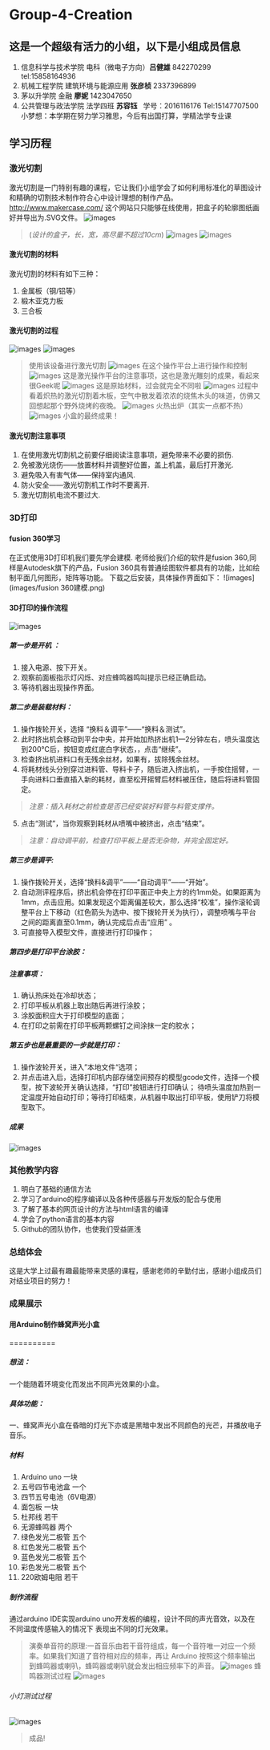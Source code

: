 Group-4-Creation
==========

## 这是一个超级有活力的小组，以下是小组成员信息

1. 信息科学与技术学院 电科（微电子方向）**吕健雄** 842270299 tel:15858164936
2. 机械工程学院 建筑环境与能源应用 **张彦桢** 2337396899
3. 茅以升学院 金融 **廖妮** 1423047650
4. 公共管理与政法学院 法学四班 **苏容钰**   学号：2016116176 Tel:15147707500 小梦想：本学期在努力学习雅思，今后有出国打算，学精法学专业课

## 学习历程

### 激光切割
激光切割是一门特别有趣的课程，它让我们小组学会了如何利用标准化的草图设计和精确的切割技术制作符合心中设计理想的制作产品。
http://www.makercase.com/ 
这个网站只只能够在线使用，把盒子的轮廓图纸画好并导出为.SVG文件。
![images](images/盒子轮廓图.png)
> (*设计的盒子，长，宽，高尽量不超过10cm*)
![images](images/盒子的设计图.png)
![images](images/最后一步.png)
#### 激光切割的材料
激光切割的材料有如下三种：
1. 金属板（钢/铝等）
2. 椴木亚克力板
3. 三合板
#### 激光切割的过程
![images](images/激光切割机.jpg)
![images](images/激光切割机2.jpg)
> 使用该设备进行激光切割
![images](images/激光切割机操作平台.jpg)
> 在这个操作平台上进行操作和控制
![images](images/激光切割注意事项.jpg)
> 这是激光操作平台的注意事项，这也是激光雕刻的成果，看起来很Geek呢
![images](images/激光切割材料.jpg)
> 这是原始材料，过会就完全不同啦
![images](images/激光切割过程.jpg)
> 过程中看着炽热的激光切割着木板，空气中散发着浓浓的烧焦木头的味道，仿佛又回想起那个野外烧烤的夜晚。
![images](images/激光切割平时作业.jpg)
> 火热出炉（其实一点都不热）
![images](images/未亮灯的初始外壳模型.jpg)
> 小盒的最终成果！
#### 激光切割注意事项
1. 在使用激光切割机之前要仔细阅读注意事项，避免带来不必要的损伤.
2. 免被激光烧伤——放置材料并调整好位置，盖上机盖，最后打开激光.
3. 避免吸入有害气体——保持室内通风.                        
4. 防火安全——激光切割机工作时不要离开.
5. 激光切割机电流不要过大.

### 3D打印
#### fusion 360学习
在正式使用3D打印机我们要先学会建模.
老师给我们介绍的软件是fusion 360,同样是Autodesk旗下的产品，Fusion 360具有普通绘图软件都具有的功能，比如绘制平面几何图形，矩阵等功能。
下载之后安装，具体操作界面如下：
![images](images/fusion 360建模.png)
#### 3D打印的操作流程
![images](images/3D打印机近观.jpg)
##### 第一步是开机 ：
1. 接入电源、按下开关。
2. 观察前面板指示灯闪烁、对应蜂鸣器鸣叫提示已经正确启动。
3. 等待机器出现操作界面。

##### 第二步是装载材料：
1. 操作拨轮开关，选择 “换料＆调平”——“换料＆测试”。
2. 此时挤出机会移动到平台中央，并开始加热挤出机1—2分钟左右，喷头温度达到200℃后，按钮变成红底白字状态，，点击“继续”。
3. 检查挤出机进料口有无残余丝材，如果有，拔除残余丝材。
4. 将耗材线头分别穿过进料管、导料卡子，随后进入挤出机，一手按住摇臂，一手向进料口垂直插入新的耗材，直至松开摇臂后材料被压住，随后将进料管固定。
> *注意：插入耗材之前检查是否已经安装好料管与料管支撑件。*
5. 点击“测试”，当你观察到耗材从喷嘴中被挤出，点击“结束”。
> *注意：自动调平前，检查打印平板上是否无杂物，并完全固定好。*

##### 第三步是调平:
1. 操作拨轮开关，选择“换料&调平”——“自动调平”——“开始”。
2. 自动测评程序后，挤出机会停在打印平面正中央上方的约1mm处。如果距离为1mm，点击应用。如果发现这个距离偏差较大，那么选择“校准”，操作滚轮调整平台上下移动（红色箭头为选中、按下拨轮开关为执行），调整喷嘴与平台之间的距离直至0.1mm，确认完成后点击“应用” 。
3. 可直接导入模型文件，直接进行打印操作；

##### 第四步是打印平台涂胶：
##### 注意事项：
1. 确认热床处在冷却状态；
2. 打印平板从机器上取出随后再进行涂胶；
3. 涂胶面积应大于打印模型的底面；
4. 在打印之前需在打印平板两颗螺钉之间涂抹一定的胶水；

##### 第五步也是最重要的一步就是打印：
1. 操作波轮开关，进入”本地文件“选项；
2. 并点击进入后，选择打印机内部存储空间预存的模型gcode文件，选择一个模型，按下波轮开关确认选择，“打印”按钮进行打印确认； 待喷头温度加热到一定温度开始自动打印；等待打印结束，从机器中取出打印平板，使用铲刀将模型取下。
##### 成果
![images](images/3D打印ardiuno外壳.jpg)
### 其他教学内容
1. 明白了基础的通信方法
2. 学习了arduino的程序编译以及各种传感器与开发版的配合与使用
3. 了解了基本的网页设计的方法与html语言的编译 
4. 学会了python语言的基本内容
5. Github的团队协作，也使我们受益匪浅

### 总结体会
这是大学上过最有趣最能带来灵感的课程，感谢老师的辛勤付出，感谢小组成员们对结业项目的努力！
### 成果展示
#### 用Arduino制作蜂窝声光小盒
==========
##### 想法：
一个能随着环境变化而发出不同声光效果的小盒。
##### 具体功能：
一、蜂窝声光小盒在昏暗的灯光下亦或是黑暗中发出不同颜色的光芒，并播放电子音乐。
##### 材料
1. Arduino uno 一块
2. 五号四节电池盒 一个
3. 四节五号电池（6V电源）
4. 面包板 一块
5. 杜邦线 若干
6. 无源蜂鸣器 两个
7. 绿色发光二极管 五个
8. 红色发光二极管 五个
9. 蓝色发光二极管 五个
10. 彩色发光二极管 五个
11. 220欧姆电阻 若干

##### 制作流程
通过arduino IDE实现arduino uno开发板的编程，设计不同的声光音效，以及在不同温度传感输入的情况下 表现出不同的灯光效果。
>演奏单音符的原理:一首音乐由若干音符组成，每一个音符唯一对应一个频率。如果我们知道了音符相对应的频率，再让 Arduino 按照这个频率输出到蜂鸣器或喇叭，蜂鸣器或喇叭就会发出相应频率下的声音。
![images](images/蜂鸣器测试.jpg)
>蜂鸣器测试过程
![images](images/小灯测试.jpg)
###### 小灯测试过程
![images](images/成品.jpg)
>成品!
